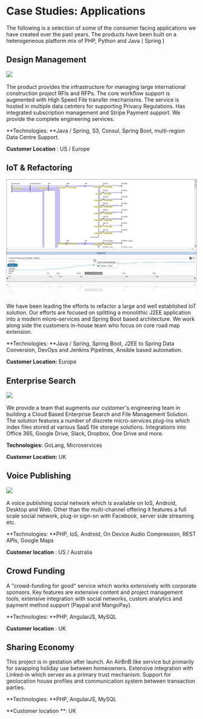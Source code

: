 # Case Studies: Applications

The following is a selection of some of the consumer facing applications we have created over the past years. The products have been built on a heterogeneous platform mix of PHP, Python and Java \( Spring \)

## Design Management

![](https://procore-marketplace.s3.amazonaws.com/production/uploads/Procore_03a.png)

The product provides the infrastructure for managing large international construction project RFIs and RFPs. The core workflow support is augmented with High Speed File transfer mechanisms. The service is hosted in multiple data cetnters for supporting Privacy Regulations. Has integrated subscription management and Stripe Payment support. We provide the complete engineering services.

**Technologies: **Java / Spring, S3, Consul, Spring Boot, multi-region Data Centre Support.

**Customer Location** : US / Europe

## IoT & Refactoring

![](/assets/FMP_mediaflow_chart.png)

We have been leading the efforts to refactor a large and well established IoT solution. Our efforts are focused on splitting a monolithic J2EE application into a modern micro-services and Spring Boot based architecture. We work along side the customers in-house team who focus on core road map extension.

**Technologies: **Java / Spring, Spring Boot, J2EE to Spring Data Conversion, DevOps and Jenkins Pipelines, Ansible based automation.

**Customer Location:** Europe

## Enterprise Search

![](http://kazoup.com/wp-content/uploads/2014/12/Screen-Shot-2017-01-30-at-14.42.55-uai-1440x999.png)

We provide a team that augments our customer's engineering team in building a Cloud Based Enterprise Search and File Management Solution. The solution features a number of discrete micro-services plug-ins which index files stored at various SaaS file storage solutions. Integrations into Office 365, Google Drive, Slack, Dropbox, One Drive and more.

**Technologies:** GoLang, Microservices

**Customer Location:** UK

## Voice Publishing

![](https://startit.rs/media/voicebo.jpg)

A voice publishing social network which is available on IoS, Android, Desktop and Web. Other than the multi-channel offering it features a full scale social network, plug-in sign-on with Facebook, server side streaming etc.

**Technologies: **PHP, IoS, Android, On Device Audio Compression, REST APIs, Google Maps

**Customer location** : US / Australia

## Crowd Funding

A "crowd-funding for good" service which works extensively with corporate sponsors. Key features are extensive content and project management tools, extensive integration with social networks, custom analytics and payment method support \(Paypal and MangoPay\).

**Technologies: **PHP, AngularJS, MySQL

**Customer location** : UK

## Sharing Economy

This project is in gestation after launch. An AirBnB like service but primarily for swapping holiday use between homeowners. Extensive integration with Linked-in which serves as a primary trust mechanism. Support for geolocation house profiles and communication system between transaction parties.

**Technologies: **PHP, AngularJS, MySQL

**Customer location **: UK

## 



